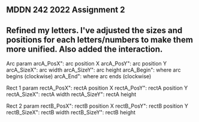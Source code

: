 ## MDDN 242 2022 Assignment 2

Refined my letters.
I've adjusted the sizes and positions for each letters/numbers to make them more unified.
Also added the interaction.
---------------------------------------------
Arc param
  arcA_PosX": arc position X
  arcA_PosY": arc position Y
  arcA_SizeX": arc width
  arcA_SizeY": arc height
  arcA_Begin": where arc begins (clockwise)
  arcA_End": where arc ends (clockwise)

Rect 1 param
  rectA_PosX": rectA position X
  rectA_PosY": rectA position Y
  rectA_SizeX": rectA width
  rectA_SizeY": rectA height

Rect 2 param
  rectB_PosX": rectB position X
  rectB_PosY": rectB position Y
  rectB_SizeX": rectB width
  rectB_SizeY": rectB height
